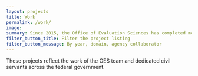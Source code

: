 ```yaml
---
layout: projects
title: Work
permalink: /work/
image:
summary: Since 2015, the Office of Evaluation Sciences has completed more than 30 evaluations with more than a dozen agencies.
filter_button_title: Filter the project listing
filter_button_message: By year, domain, agency collaborator
---
```


These projects reflect the work of the OES team and dedicated civil servants across the federal government.
